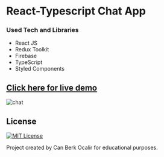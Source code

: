 # React-Typescript Chat App

### Used Tech and Libraries
* React JS
* Redux Toolkit
* Firebase
* TypeScript
* Styled Components

## [Click here for live demo](https://dev-chat-rosy.vercel.app/)

![chat](https://user-images.githubusercontent.com/11324886/210832985-47112059-3770-404a-b350-d58923b7281f.gif)

## License

[![MIT License](https://img.shields.io/badge/License-MIT-green.svg)](https://choosealicense.com/licenses/mit/)

Project created by Can Berk Ocalir for educational purposes.
